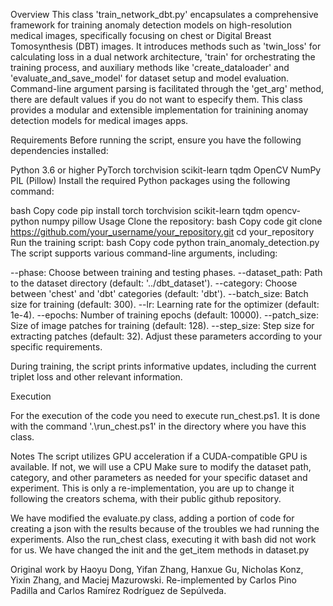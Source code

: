 Overview
This class 'train_network_dbt.py' encapsulates a comprehensive framework for training anomaly detection models on high-resolution medical images, specifically focusing on chest or Digital Breast Tomosynthesis (DBT) images. It introduces methods such as 'twin_loss' for calculating loss in a dual network architecture, 'train' for orchestrating the training process, and auxiliary methods like 'create_dataloader' and 'evaluate_and_save_model' for dataset setup and model evaluation. Command-line argument parsing is facilitated through the 'get_arg' method, there are default values if you do not want to especify them.
This class provides a modular and extensible implementation for trainining anomay detection models for medical images apps.


Requirements
Before running the script, ensure you have the following dependencies installed:

Python 3.6 or higher
PyTorch
torchvision
scikit-learn
tqdm
OpenCV
NumPy
PIL (Pillow)
Install the required Python packages using the following command:

bash
Copy code
pip install torch torchvision scikit-learn tqdm opencv-python numpy pillow
Usage
Clone the repository:
bash
Copy code
git clone https://github.com/your_username/your_repository.git
cd your_repository
Run the training script:
bash
Copy code
python train_anomaly_detection.py
The script supports various command-line arguments, including:

--phase: Choose between training and testing phases.
--dataset_path: Path to the dataset directory (default: '../dbt_dataset').
--category: Choose between 'chest' and 'dbt' categories (default: 'dbt').
--batch_size: Batch size for training (default: 300).
--lr: Learning rate for the optimizer (default: 1e-4).
--epochs: Number of training epochs (default: 10000).
--patch_size: Size of image patches for training (default: 128).
--step_size: Step size for extracting patches (default: 32).
Adjust these parameters according to your specific requirements.


During training, the script prints informative updates, including the current triplet loss and other relevant information.

Execution

For the execution of the code you need to execute run_chest.ps1. It is done with the command '.\run_chest.ps1' in the directory where you have this class. 

Notes
The script utilizes GPU acceleration if a CUDA-compatible GPU is available. If not, we will use a CPU
Make sure to modify the dataset path, category, and other parameters as needed for your specific dataset and experiment.
This is only a re-implementation, you are up to change it following the creators schema, with their public github repository.

We have modified the evaluate.py class, adding a portion of code for creating a json with the results because of the troubles we had running the experiments. Also the run_chest class, executing it with bash did not work for us.
We have changed the init and the get_item methods in dataset.py

Original work by Haoyu Dong, Yifan Zhang, Hanxue Gu, Nicholas Konz, Yixin Zhang, and Maciej Mazurowski. Re-implemented by Carlos Pino Padilla and Carlos Ramírez Rodríguez de Sepúlveda.